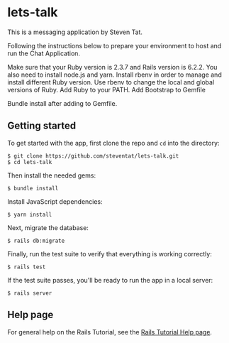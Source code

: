 # lets-talk


This is a messaging application by Steven Tat.

Following the instructions below to prepare your environment to host and run the Chat Application.

Make sure that your Ruby version is 2.3.7 and Rails version is 6.2.2. 
You also need to install node.js and yarn.
Install rbenv in order to manage and install different Ruby version. 
Use rbenv to change the local and global versions of Ruby.
Add Ruby to your PATH.
Add Bootstrap to Gemfile

Bundle install after adding to Gemfile.

## Getting started

To get started with the app, first clone the repo and `cd` into the directory:

```
$ git clone https://github.com/steventat/lets-talk.git 
$ cd lets-talk
```

Then install the needed gems:

```
$ bundle install
```

Install JavaScript dependencies:

```
$ yarn install
```

Next, migrate the database:

```
$ rails db:migrate
```

Finally, run the test suite to verify that everything is working correctly:

```
$ rails test
```

If the test suite passes, you'll be ready to run the app in a local server:

```
$ rails server
```

## Help page

For general help on the Rails Tutorial, see the [Rails Tutorial Help page](https://www.railstutorial.org/help).
